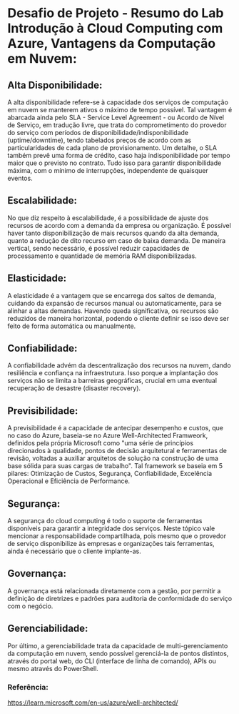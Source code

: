 # Desafio de Projeto - Resumo do Lab Introdução à Cloud Computing com Azure, Vantagens da Computação em Nuvem:

## Alta Disponibilidade:

A alta disponibilidade refere-se à capacidade dos serviços de computação em nuvem se manterem ativos o máximo de tempo possível. Tal vantagem é abarcada ainda pelo SLA - Service Level Agreement - ou Acordo de Nível de Serviço, em tradução livre, que trata do comprometimento do provedor do serviço com períodos de disponibilidade/indisponibilidade (uptime/downtime), tendo tabelados preços de acordo com as particularidades de cada plano de provisionamento. Um detalhe, o SLA também prevê uma forma de crédito, caso haja indisponibilidade por tempo maior que o previsto no contrato. Tudo isso para garantir disponibilidade máxima, com o mínimo de interrupções, independente de quaisquer eventos.

## Escalabilidade:

No que diz respeito à escalabilidade, é a possibilidade de ajuste dos recursos de acordo com a demanda da empresa ou organização. É possível haver tanto disponibilização de mais recursos quando da alta demanda, quanto a redução de dito recurso em caso de baixa demanda. De maneira vertical, sendo necessário, é possível reduzir capacidades de processamento e quantidade de memória RAM disponibilizadas.

## Elasticidade:

A elasticidade é a vantagem que se encarrega dos saltos de demanda, cuidando da expansão de recursos manual ou automaticamente, para se alinhar a altas demandas. Havendo queda significativa, os recursos são reduzidos de maneira horizontal, podendo o cliente definir se isso deve ser feito de forma automática ou manualmente.

## Confiabilidade:

A confiabilidade advém da descentralização dos recursos na nuvem, dando resiliência e confiança na infraestrutura. Isso porque a implantação dos serviços não se limita a barreiras geográficas, crucial em uma eventual recuperação de desastre (disaster recovery).

## Previsibilidade:

A previsibilidade é a capacidade de antecipar desempenho e custos, que no caso do Azure, baseia-se no Azure Well-Architected Framweork, definidos pela própria Microsoft como "uma série de princípios direcionados à qualidade, pontos de decisão arquitetural e ferramentas de revisão, voltadas a auxiliar arquitetos de solução na construção de uma base sólida para suas cargas de trabalho". Tal framework se baseia em 5 pilares: Otimização de Custos, Segurança, Confiabilidade, Excelência Operacional e Eficiência de Performance.

## Segurança:

A segurança do cloud computing é todo o suporte de ferramentas disponíveis para garantir a integridade dos serviços. Neste tópico vale mencionar a responsabilidade compartilhada, pois mesmo que o provedor de serviço disponibilize às empresas e organizações tais ferramentas, ainda é necessário que o cliente implante-as.

## Governança:

A governança está relacionada diretamente com a gestão, por permitir a definição de diretrizes e padrões para auditoria de conformidade do serviço com o negócio.

## Gerenciabilidade:

Por último, a gerenciabilidade trata da capacidade de multi-gerenciamento da computação em nuvem, sendo possível gerenciá-la de pontos distintos, através do portal web, do CLI (interface de linha de comando), APIs ou mesmo através do PowerShell.


### Referência:
https://learn.microsoft.com/en-us/azure/well-architected/
